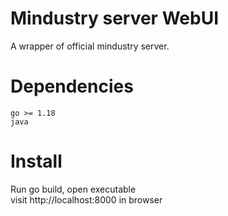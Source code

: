 # Mindustry server WebUI
A wrapper of official mindustry server.

# Dependencies
`go >= 1.18`  
`java`

# Install
Run go build, open executable  
visit http://localhost:8000 in browser
